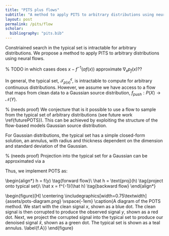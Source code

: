 ```yaml
---
title: "PITS plus flows"
subtitle: "A method to apply PITS to arbitrary distributions using neural flows"
layout: post
permalink: /pits/flow
scholar:
  bibliography: "pits.bib"
---
```


Constriained search in the typical set is intractable for arbitrary distributions.
We propose a method to apply PITS to arbitrary distributions using neural flows.


<!-- how easily can we ask. is x in the typical set? -->


% TODO in which cases does $x - f^{-1}(\alpha f(x))$ approximate $\nabla_x p_f(x)$??

In general, the typical set, $\mathcal T_{p(x)}^{\epsilon}$, is intractable to compute for arbitrary continuous distributions.
However, we assume we have access to a flow that maps from clean data to a Gaussian source distribution, $f_{push}: P(X) \to \mathcal N(Y)$.

% (needs proof)
We conjecture that is it possible to use a flow to sample from the typical set of arbitrary distributions (see future work \ref{futurePOTS}).
This can be achieved by exploiting the structure of the flow-based models Gaussian source distribution.

For Gaussian distributions, the typical set has a simple closed-form solution, an annulus, with radius and thickness dependent on the dimension and standard deviation of the Gaussian.

% (needs proof)
Projection into the typical set for a Gaussian can be approximated via a 

Thus, we implement POTS as:

\begin{align*}
h = f(y) \tag{forward flow}\\
\hat h = \text{proj}(h) \tag{project onto typical set}\\
\hat x = f^{-1}(\hat h) \tag{backward flow}
\end{align*}


\begin{figure}[H]
    \centering
    \includegraphics[width=0.75\textwidth]{assets/pots-diagram.png}
    \vspace{-1em}
    \caption{A diagram of the POTS method. We start with the clean signal $x$, shown as a blue dot. The clean signal is then corrupted to produce the observed signal $y$, shown as a red dot. Next, we project the corrupted signal into the typical set to produce our denoised signal $\hat x$, shown as a green dot. The typical set is shown as a teal annulus. \label{f.A}} 
\end{figure}
